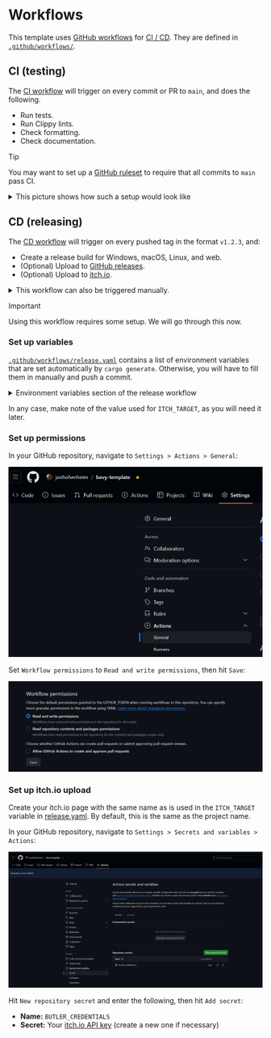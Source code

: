 # Workflows

This template uses [GitHub workflows](https://docs.github.com/en/actions/using-workflows) for [CI / CD](https://www.redhat.com/en/topics/devops/what-is-ci-cd).
They are defined in [`.github/workflows/`](../.github/workflows).

## CI (testing)

The [CI workflow](.github/workflows/ci.yaml) will trigger on every commit or PR to `main`, and does the following.

- Run tests.
- Run Clippy lints.
- Check formatting.
- Check documentation.

> [!Tip]
> You may want to set up a [GitHub ruleset](https://docs.github.com/en/repositories/configuring-branches-and-merges-in-your-repository/managing-rulesets/about-rulesets) to require that all commits to `main` pass CI.
> <details>
> <summary>This picture shows how such a setup would look like</summary>
> <img src="workflow-ruleset.png" alt="A screenshot showing a GitHub ruleset with status checks enabled" width="100%">
> </details>

## CD (releasing)

The [CD workflow](../.github/workflows/release.yaml) will trigger on every pushed tag in the format `v1.2.3`, and:

- Create a release build for Windows, macOS, Linux, and web.
- (Optional) Upload to [GitHub releases](https://docs.github.com/en/repositories/releasing-projects-on-github).
- (Optional) Upload to [itch.io](https://itch.io).

<details>
  <summary>This workflow can also be triggered manually.</summary>

In your GitHub repository, navigate to `Actions > Release > Run workflow`:

![A screenshot showing a manually triggered workflow on GitHub Actions](./workflow-dispatch-release.png)

Enter a version number in the format `v1.2.3`, then hit the green `Run workflow` button.
</details>

> [!Important]
> Using this workflow requires some setup. We will go through this now.

### Set up variables

[`.github/workflows/release.yaml`](../.github/workflows/release.yaml) contains a list of environment variables that are set automatically by `cargo generate`.
Otherwise, you will have to fill them in manually and push a commit.

<details>
<summary>Environment variables section of the release workflow</summary>

```yaml
env:
  # The base filename of the binary produced by `cargo build`.
  BINARY: bevy_template
  # The name to use for the packaged application produced by this workflow.
  PACKAGE_NAME: bevy-template
  # The itch.io page to upload to, in the format: `user-name/project-name`.
  # Comment this out to disable.
  ITCH_TARGET: the-bevy-flock/bevy-template
  # The organization or author that owns the rights to the game.
  OWNER: the-bevy-flock
  # The path to the assets directory.
  ASSETS_DIR: assets
  # Whether packages produced by this workflow should be uploaded to the Github release.
  UPLOAD_PACKAGES_TO_GITHUB_RELEASE: true
  # Before enabling LFS, please take a look at GitHub's documentation for costs and quota limits:
  # https://docs.github.com/en/repositories/working-with-files/managing-large-files/about-storage-and-bandwidth-usage
  USE_GIT_LFS: false
```

</details>

In any case, make note of the value used for `ITCH_TARGET`, as you will need it later.

### Set up permissions

In your GitHub repository, navigate to `Settings > Actions > General`:

![A screenshot showing how to navigate to the general GitHub Actions settings](./workflow-settings.png)

Set `Workflow permissions` to `Read and write permissions`, then hit `Save`:

![A screenshot showing where to change workflow permissions](./workflow-settings-permissions.png)

### Set up itch.io upload

Create your itch.io page with the same name as is used in the `ITCH_TARGET` variable in [release.yaml](../.github/workflows/release.yaml).
By default, this is the same as the project name.

In your GitHub repository, navigate to `Settings > Secrets and variables > Actions`:

![A screenshot showing where to add secrets in the GitHub Actions settings](./workflow-secrets.png)

Hit `New repository secret` and enter the following, then hit `Add secret`:

- **Name:** `BUTLER_CREDENTIALS`
- **Secret:** Your [itch.io API key](https://itch.io/user/settings/api-keys) (create a new one if necessary)
